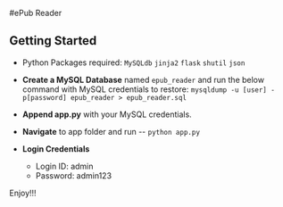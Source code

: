 #ePub Reader

## Getting Started

* Python Packages required:
 `MySQLdb`
 `jinja2`
 `flask`
 `shutil`
 `json`

* **Create a MySQL Database** named `epub_reader` and run the below command with MySQL credentials to restore:
	```mysqldump -u [user] -p[password] epub_reader > epub_reader.sql```

* **Append app.py** with your MySQL credentials.

* **Navigate** to app folder and run -- `python app.py`

* **Login Credentials**
  - Login ID: admin
  - Password: admin123

Enjoy!!!